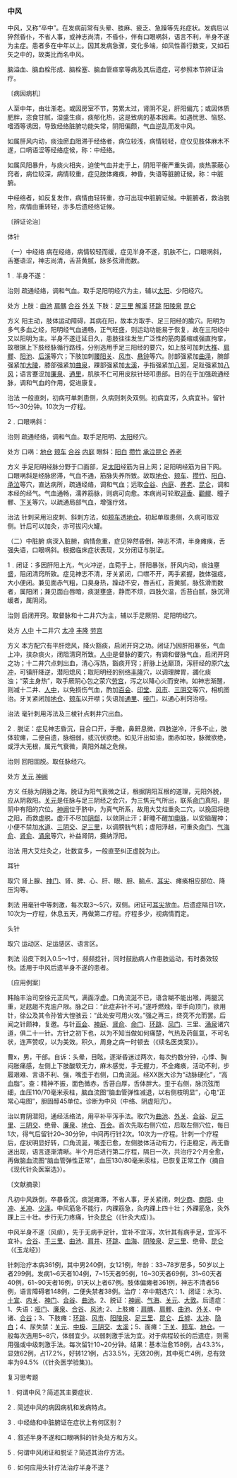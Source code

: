 ### 中风

中风，又称“卒中”。在发病前常有头晕、肢麻、疲乏、急躁等先兆症状。发病后以猝然昏仆，不省人事，或神志尚清，不昏仆，伴有口眼㖞斜，语言不利，半身不遂为主症。患者多在中年以上。因其发病急骤，变化多端，如风性善行数变，又如石矢之中的，故类比而名中风。

脑溢血、脑血栓形成、脑栓塞、脑血管痉挛等病及其后遗症，可参照本节辨证治疗。

〔病因病机〕

人至中年，由壮渐老。或因房室不节，劳累太过，肾阴不足，肝阳偏亢；或因体质肥胖，恣食甘腻，湿盛生痰，痰郁化热，这是致病的基本因素。如遇忧思、恼怒、嗜酒等诱因，导致经络脏腑功能失常，阴阳偏颇，气血逆乱而发中风。

如属肝风内动，痰浊瘀血阻滞于经络者，病位较浅，病情较轻，症仅见肢体麻木不遂，口㖞语涩等经络症候，称：中经络。

如属风阳暴升，与痰火相夹，迫使气血并走于上，阴阳平衡严重失调，痰热蒙蔽心窍者，病位较深，病情较重，症见肢体瘫痪，神昏，失语等脏腑证候，称：中脏腑。

中经络者，如反复发作，病情由轻转重，亦可出现中脏腑证候。中脏腑者，救治脱险，病情由重转轻，亦多后遗经络证候。

〔辨证论治〕

体针

（一）中经络  病在经络，病情较轻而缓，症见半身不遂，肌肤不仁，口眼㖞斜，舌蹇语涩，神志尚清，舌苔黄腻，脉多弦滑而数。

1﹒半身不遂：

治则  疏通经络，调和气血。取手足阳明经穴为主，辅以[太阳](https://www.gmzyjc.com/read/zjs/zjs3.4-0.1.1.4.0.md)、少阳经穴。

处方  上肢：[曲池](https://www.gmzyjc.com/read/zjs/zjs3.1.1-3-0.1.2.3.11.md)  [肩髃](https://www.gmzyjc.com/read/zjs/zjs3.1.1-3-0.1.2.3.15.md)  [合谷](https://www.gmzyjc.com/read/zjs/zjs3.1.1-3-0.1.2.3.4.md)  [外关](https://www.gmzyjc.com/read/zjs/zjs3.1.9-12-0.0.2.3.5.md)  下肢：[足三里](https://www.gmzyjc.com/read/zjs/zjs3.1.1-3-0.1.3.3.36.md)  [解溪](https://www.gmzyjc.com/read/zjs/zjs3.1.1-3-0.1.3.3.41.md)  [环跳](https://www.gmzyjc.com/read/zjs/zjs3.1.9-12-0.0.3.3.30.md)  [阳陵泉](https://www.gmzyjc.com/read/zjs/zjs3.1.9-12-0.0.3.3.34.md)  [昆仑](https://www.gmzyjc.com/read/zjs/zjs3.1.7-8-0.0.1.3.60.md)

方义  阳主动，肢体运动障碍，其病在阳，故本方取手、足三阳经的腧穴。阳明为多气多血之经，阳明经气血通畅，正气旺盛，则运动功能易于恢复，故在三阳经中又以阳明为主。半身不遂迁延日久，患肢往往发生广泛性的筋肉萎缩或强直拘挛，故根据上下肢经脉循行路线，分别选用手足三阳经的要穴，如上肢可加刺[大椎](https://www.gmzyjc.com/read/zjs/zjs3.2.2-0.0.1.3.14.md)、[肩髎](https://www.gmzyjc.com/read/zjs/zjs3.1.9-12-0.0.2.3.14.md)、[阳池](https://www.gmzyjc.com/read/zjs/zjs3.1.9-12-0.0.2.3.4.md)、[后溪](https://www.gmzyjc.com/read/zjs/zjs3.1.4-6-0.0.3.3.3.md)等穴；下肢加刺[腰阳关](https://www.gmzyjc.com/read/zjs/zjs3.2.2-0.0.1.3.3.md)、[风市](https://www.gmzyjc.com/read/zjs/zjs3.1.9-12-0.0.3.3.31.md)、[悬钟](https://www.gmzyjc.com/read/zjs/zjs3.1.9-12-0.0.3.3.39.md)等穴。肘部强紧加[曲泽](https://www.gmzyjc.com/read/zjs/zjs3.1.9-12-0.0.1.3.3.md)，腕部强紧加[大陵](https://www.gmzyjc.com/read/zjs/zjs3.1.9-12-0.0.1.3.7.md)，膝部强紧加[曲泉](https://www.gmzyjc.com/read/zjs/zjs3.1.9-12-0.0.4.3.8.md)，踝部强紧加[太溪](https://www.gmzyjc.com/read/zjs/zjs3.1.7-8-0.0.2.3.3.md)，手指强紧加[八邪](https://www.gmzyjc.com/read/zjs/zjs3.4-0.1.4.3.0.md)，足趾强紧加[八风](https://www.gmzyjc.com/read/zjs/zjs3.4-0.1.4.12.0.md)；语言蹇涩加[廉泉](https://www.gmzyjc.com/read/zjs/zjs3.2.1-0.1.1.3.21.md)、[通里](https://www.gmzyjc.com/read/zjs/zjs3.1.4-6-0.0.2.3.5.md)，肌肤不仁可用皮肤针轻叩患部。目的在于加强疏通经脉，调和气血的作用，促进康复。

治法  一般直刺，初病可单刺患侧，久病则刺灸双侧。初病宜泻，久病宜补。留针15～30分钟。10次为一疗程。

2﹒口眼㖞斜：

治则  疏通经络，调和气血。取手足阳明、[太阳](https://www.gmzyjc.com/read/zjs/zjs3.4-0.1.1.4.0.md)经穴。

处方  口㖞：[地仓](https://www.gmzyjc.com/read/zjs/zjs3.1.1-3-0.1.3.3.4.md)  [颊车](https://www.gmzyjc.com/read/zjs/zjs3.1.1-3-0.1.3.3.6.md)  [合谷](https://www.gmzyjc.com/read/zjs/zjs3.1.1-3-0.1.2.3.4.md)  [内庭](https://www.gmzyjc.com/read/zjs/zjs3.1.1-3-0.1.3.3.44.md)  眼斜：[阳白](https://www.gmzyjc.com/read/zjs/zjs3.1.9-12-0.0.3.3.14.md)  [攒竹](https://www.gmzyjc.com/read/zjs/zjs3.1.7-8-0.0.1.3.2.md)  [承泣](https://www.gmzyjc.com/read/zjs/zjs3.1.1-3-0.1.3.3.1.md)[昆仑](https://www.gmzyjc.com/read/zjs/zjs3.1.7-8-0.0.1.3.60.md)  [养老](https://www.gmzyjc.com/read/zjs/zjs3.1.4-6-0.0.3.3.6.md)

方义  手足阳明经脉分野于口面部，足[太阳](https://www.gmzyjc.com/read/zjs/zjs3.4-0.1.1.4.0.md)经筋为目上网；足阳明经筋为目下网。口眼㖞斜是经脉瘀滞，气血不通，筋脉失养所致。故取[地仓](https://www.gmzyjc.com/read/zjs/zjs3.1.1-3-0.1.3.3.4.md)、[颊车](https://www.gmzyjc.com/read/zjs/zjs3.1.1-3-0.1.3.3.6.md)、[攒竹](https://www.gmzyjc.com/read/zjs/zjs3.1.7-8-0.0.1.3.2.md)、[阳白](https://www.gmzyjc.com/read/zjs/zjs3.1.9-12-0.0.3.3.14.md)、[承泣](https://www.gmzyjc.com/read/zjs/zjs3.1.1-3-0.1.3.3.1.md)等穴，直达病所，疏通经络，调和气血；远取[合谷](https://www.gmzyjc.com/read/zjs/zjs3.1.1-3-0.1.2.3.4.md)、[内庭](https://www.gmzyjc.com/read/zjs/zjs3.1.1-3-0.1.3.3.44.md)、[养老](https://www.gmzyjc.com/read/zjs/zjs3.1.4-6-0.0.3.3.6.md)、[昆仑](https://www.gmzyjc.com/read/zjs/zjs3.1.7-8-0.0.1.3.60.md)，调和本经的经气。气血通畅，濡养筋脉，则病可向愈。本病尚可轮取[迎香](https://www.gmzyjc.com/read/zjs/zjs3.1.1-3-0.1.2.3.20.md)、[颧髎](https://www.gmzyjc.com/read/zjs/zjs3.1.4-6-0.0.3.3.18.md)、瞳子髎、[下关](https://www.gmzyjc.com/read/zjs/zjs3.1.1-3-0.1.3.3.7.md)等穴，以疏通局部气血，增强疗效。

治法  针刺采用沿皮刺、斜刺方法，如[颊车](https://www.gmzyjc.com/read/zjs/zjs3.1.1-3-0.1.3.3.6.md)透[地仓](https://www.gmzyjc.com/read/zjs/zjs3.1.1-3-0.1.3.3.4.md)。初起单取患侧，久病可取双侧。针后可以加灸，亦可拔闪火罐。

（二）中脏腑  病深入脏腑，病情危重，症见猝然昏倒，神志不清，半身瘫痪，舌强失语，口眼㖞斜。根据临床症状表现，又分闭证与脱证。

1﹒闭证：多因肝阳上亢，气火冲逆，血菀于上，肝阳暴张，肝风内动，痰浊壅盛，阻闭清窍所致。症见神志不清，牙关紧闭，口噤不开，两手紧握，肢体强痉，大小便闭。兼见面赤气粗，口臭身热，躁动不安，唇舌红，苔黄腻，脉弦滑而数者，属阳闭；兼见面白唇暗，痰涎壅盛，静而不烦，四肢欠温，舌苔白腻，脉沉滑缓者，属阴闭。

治则  启闭开窍。取督脉和十二井穴为主，辅以手足厥阴、足阳明经穴。

处方  [人中](https://www.gmzyjc.com/read/zjs/zjs3.2.2-0.0.1.3.26.md)  十二井穴  [太冲](https://www.gmzyjc.com/read/zjs/zjs3.1.9-12-0.0.4.3.3.md)  [丰隆](https://www.gmzyjc.com/read/zjs/zjs3.1.1-3-0.1.3.3.40.md)  [劳宫](https://www.gmzyjc.com/read/zjs/zjs3.1.9-12-0.0.1.3.8.md)

方义  本方配穴有平肝熄风，降火豁痰，启闭开窍之功。闭证乃因肝阳暴张，气血上冲，挟杂痰火，闭阻清窍所致。[人中](https://www.gmzyjc.com/read/zjs/zjs3.2.2-0.0.1.3.26.md)是督脉的要穴，有调和督脉气血，启闭开窍之功；十二井穴点刺出血，清心泻热，豁痰开窍；肝脉上达巅顶，泻肝经的原穴[太冲](https://www.gmzyjc.com/read/zjs/zjs3.1.9-12-0.0.4.3.3.md)，可镇肝降逆，潜阳熄风；取阳明经的别络[丰隆](https://www.gmzyjc.com/read/zjs/zjs3.1.1-3-0.1.3.3.40.md)穴，以调理脾胃，蠲化痰浊；“荥主身热”，取手厥阴心包之荥穴[劳宫](https://www.gmzyjc.com/read/zjs/zjs3.1.9-12-0.0.1.3.8.md)，泻之以降心火而安神。如神志渐醒，则减十二井、[人中](https://www.gmzyjc.com/read/zjs/zjs3.2.2-0.0.1.3.26.md)，以免损伤气血，酌加[百会](https://www.gmzyjc.com/read/zjs/zjs3.2.2-0.0.1.3.20.md)、[印堂](https://www.gmzyjc.com/read/zjs/zjs3.4-0.1.1.2.0.md)、[风市](https://www.gmzyjc.com/read/zjs/zjs3.1.9-12-0.0.3.3.31.md)、[三阴交](https://www.gmzyjc.com/read/zjs/zjs3.1.4-6-0.0.1.3.6.md)等穴，相机图治。牙关紧闭加[地仓](https://www.gmzyjc.com/read/zjs/zjs3.1.1-3-0.1.3.3.4.md)、[颊车](https://www.gmzyjc.com/read/zjs/zjs3.1.1-3-0.1.3.3.6.md)以开噤；失语加[通里](https://www.gmzyjc.com/read/zjs/zjs3.1.4-6-0.0.2.3.5.md)、[哑门](https://www.gmzyjc.com/read/zjs/zjs3.2.2-0.0.1.3.15.md)，以通心利窍治哑。

治法  毫针刺用泻法及三棱针点剌井穴出血。

2﹒脱证：症见神志昏沉，目合口开，手撒，鼻鼾息微，四肢逆冷，汗多不止，肢体软瘫，二便自遗，脉细弱，或沉伏欲绝。如见汗出如油，面赤如妆，脉微欲绝，或浮大无根，属元气衰微，真阳外越之危候。

治则  回阳固脱。取任脉经穴。

处方  [关元](https://www.gmzyjc.com/read/zjs/zjs3.2.1-0.1.1.3.4.md)  [神阙](https://www.gmzyjc.com/read/zjs/zjs3.2.1-0.1.1.3.7.md)

方义  任脉为阴脉之海。脱证为阳气衰微之证，根据阴阳互根的道理，元阳外脱，应从阴救阳。[关元](https://www.gmzyjc.com/read/zjs/zjs3.2.1-0.1.1.3.4.md)是任脉与足三阴经之会穴，为三焦元气所出，联系[命门](https://www.gmzyjc.com/read/zjs/zjs3.2.2-0.0.1.3.4.md)真阳，是阴中有阳的穴位。[神阙](https://www.gmzyjc.com/read/zjs/zjs3.2.1-0.1.1.3.7.md)位于脐中，为真气所系，故用大艾炷重灸二穴，以挽回将绝之阳，而救虚脱。虚汗不尽加[阴郄](https://www.gmzyjc.com/read/zjs/zjs3.1.4-6-0.0.2.3.6.md)，以敛阴止汗；鼾睡不醒加[申脉](https://www.gmzyjc.com/read/zjs/zjs3.1.7-8-0.0.1.3.62.md)，以安脑醒神；小便不禁加[水道](https://www.gmzyjc.com/read/zjs/zjs3.1.1-3-0.1.3.3.28.md)、[三阴交](https://www.gmzyjc.com/read/zjs/zjs3.1.4-6-0.0.1.3.6.md)、[足三里](https://www.gmzyjc.com/read/zjs/zjs3.1.1-3-0.1.3.3.36.md)，以调膀胱气机；虚阳浮越，可重灸[命门](https://www.gmzyjc.com/read/zjs/zjs3.2.2-0.0.1.3.4.md)、[气海俞](https://www.gmzyjc.com/read/zjs/zjs3.1.7-8-0.0.1.3.24.md)、[肾俞](https://www.gmzyjc.com/read/zjs/zjs3.1.7-8-0.0.1.3.23.md)、[涌泉](https://www.gmzyjc.com/read/zjs/zjs3.1.7-8-0.0.2.3.1.md)等穴，补益肾阴，摄纳浮阳。

治法  用大艾炷灸之，壮数宜多，一般直至纠正虚脱为止。

耳针

取穴  肾上腺、[神门](https://www.gmzyjc.com/read/zjs/zjs3.1.4-6-0.0.2.3.7.md)、肾、脾、心、肝、眼、胆、脑点、[耳尖](https://www.gmzyjc.com/read/zjs/zjs3.4-0.1.1.14.0.md)、瘫痪相应部位、降压沟等。

刺法  用毫针中等刺激，每次取3～5穴，双侧。闭证可[耳尖](https://www.gmzyjc.com/read/zjs/zjs3.4-0.1.1.14.0.md)放血。后遗症隔日1次，10次为一疗程，休息五天，再做第二疗程。疗程多少，视病情而定。

头针

取穴  运动区、足运感区、语言区。

刺法  沿皮下刺入0.5～1寸，频频捻针，同时鼓励病人作患肢运动，有时奏效较快。适用于中风后遗半身不遂的患者。

〔应用例案〕

韩贻丰治司空徐元正风气，满面浮虚。口角流涎不已，语含糊不能出喉，两腿沉重，足趑趄不克逾户限。脉之曰：“此症非针不可。”遂呼燃烛，举手向顶门，欲用针，徐公及其令孙皆大惶骇云：“此处安可用火攻。”强之再三，终究不允而罢。后闻之针颇神，复邀。与针[百会](https://www.gmzyjc.com/read/zjs/zjs3.2.2-0.0.1.3.20.md)、[神庭](https://www.gmzyjc.com/read/zjs/zjs3.2.2-0.0.1.3.24.md)、[肾俞](https://www.gmzyjc.com/read/zjs/zjs3.1.7-8-0.0.1.3.23.md)、[命门](https://www.gmzyjc.com/read/zjs/zjs3.2.2-0.0.1.3.4.md)、[环跳](https://www.gmzyjc.com/read/zjs/zjs3.1.9-12-0.0.3.3.30.md)、[风门](https://www.gmzyjc.com/read/zjs/zjs3.1.7-8-0.0.1.3.12.md)、三里、[涌泉](https://www.gmzyjc.com/read/zjs/zjs3.1.7-8-0.0.2.3.1.md)诸穴道，俱二十一针。方针之初下也，以为不知当做如何痛楚，气热及药氤氲，不可名状，连声赞叹，以为美效。积久，周身之病一时顿去（《续名医类案》）。

曹x，男，干部。自诉：头晕，目眩，逐渐昏迷过两次，每次约数分钟，心悸、胸闷胀痛感，左侧上下肢酸软无力，麻木感觉，手无握力，不全瘫痪，活动不利，步履艰难、言语不利、强，嘴歪于右侧，口角流涎。经XX医大诊为“动脉硬化”，“高血脂”。查：精神不振，面色微赤，舌苔白厚，舌体胖大。歪于右侧，脉沉弦而细，血压110/70毫米汞柱，脑血流图“脑血管弹性减退，以右侧枝明显”，心电“正常心电图”，胆固醇45单位。诊断为中风（中络、阴虚阳亢）。

治以育阴潜阳，通经活络法，用平补平泻手法。取穴为[曲池](https://www.gmzyjc.com/read/zjs/zjs3.1.1-3-0.1.2.3.11.md)、[外关](https://www.gmzyjc.com/read/zjs/zjs3.1.9-12-0.0.2.3.5.md)、[合谷](https://www.gmzyjc.com/read/zjs/zjs3.1.1-3-0.1.2.3.4.md)、[足三里](https://www.gmzyjc.com/read/zjs/zjs3.1.1-3-0.1.3.3.36.md)、[三阴交](https://www.gmzyjc.com/read/zjs/zjs3.1.4-6-0.0.1.3.6.md)、绝骨、[廉泉](https://www.gmzyjc.com/read/zjs/zjs3.2.1-0.1.1.3.21.md)、[地仓](https://www.gmzyjc.com/read/zjs/zjs3.1.1-3-0.1.3.3.4.md)、[百会](https://www.gmzyjc.com/read/zjs/zjs3.2.2-0.0.1.3.20.md)。首次先取右侧穴位，后取左侧穴位，每日1次，得气后留针20~30分钟，中间再行针2次。10次为一疗程。针刺一个疗程后，症状明显好转，口角流涎，嘴歪已愈，左侧肢体活动有力，行走稳定，再无昏迷出现，语言逐渐清晰。半个月后进行第二疗程，隔日一次，共治疗2个月全愈，再做脑血流图“脑血管弹性正常”，血压130/80毫米汞柱，已恢复正常工作（摘自《现代针灸医案选》）。

〔文献摘录〕

凡初中风跌倒，卒暴昏沉，痰涎雍滞，不省人事，牙关紧闭，刺[少商](https://www.gmzyjc.com/read/zjs/zjs3.1.1-3-0.1.1.3.10.1.md)、[商阳](https://www.gmzyjc.com/read/zjs/zjs3.1.1-3-0.1.2.3.1.md)、[中冲](https://www.gmzyjc.com/read/zjs/zjs3.1.9-12-0.0.1.3.9.md)、[关冲](https://www.gmzyjc.com/read/zjs/zjs3.1.9-12-0.0.2.3.1.md)、[少泽](https://www.gmzyjc.com/read/zjs/zjs3.1.4-6-0.0.3.3.1.md)。中风筋急不能行，内踝筋急，灸内踝上四十壮；外踝筋急，灸外踝上三十壮。步行无力疼痛，针灸[昆仑](https://www.gmzyjc.com/read/zjs/zjs3.1.7-8-0.0.1.3.60.md)（《针灸大成）》。

中风半身不遂（风痱），先于无病手足针，宜补不宜泻，次针其有病手足，宜泻不宜补。[合谷](https://www.gmzyjc.com/read/zjs/zjs3.1.1-3-0.1.2.3.4.md)、[手三里](https://www.gmzyjc.com/read/zjs/zjs3.1.1-3-0.1.2.3.10.md)、[曲池](https://www.gmzyjc.com/read/zjs/zjs3.1.1-3-0.1.2.3.11.md)、[肩井](https://www.gmzyjc.com/read/zjs/zjs3.1.9-12-0.0.3.3.21.md)、[环跳](https://www.gmzyjc.com/read/zjs/zjs3.1.9-12-0.0.3.3.30.md)、[血海](https://www.gmzyjc.com/read/zjs/zjs3.1.4-6-0.0.1.3.10.md)、[阴陵泉](https://www.gmzyjc.com/read/zjs/zjs3.1.4-6-0.0.1.3.9.md)、[足三里](https://www.gmzyjc.com/read/zjs/zjs3.1.1-3-0.1.3.3.36.md)、绝骨、[昆仑](https://www.gmzyjc.com/read/zjs/zjs3.1.7-8-0.0.1.3.60.md)（《玉龙经》）

针刺治疗本病361例，其中男240例，女121例，年龄：33~78岁居多，50岁以上者299例。发病1~6天者104例，7~15天者95例，16~30天者69例，31~60天者40例，61~90天者16例，91天以上者67例。肢体偏瘫者361例，神志不清者56例，语言障碍者148例，二便失禁者38例。治疗：卒中期选穴：1、闭证：水沟、[十宣](https://www.gmzyjc.com/read/zjs/zjs3.4-0.1.4.1.0.md)、[内关](https://www.gmzyjc.com/read/zjs/zjs3.1.9-12-0.0.1.3.6.md)、[神门](https://www.gmzyjc.com/read/zjs/zjs3.1.4-6-0.0.2.3.7.md)、[合谷](https://www.gmzyjc.com/read/zjs/zjs3.1.1-3-0.1.2.3.4.md)、[曲池](https://www.gmzyjc.com/read/zjs/zjs3.1.1-3-0.1.2.3.11.md)。2、脱证：[神阙](https://www.gmzyjc.com/read/zjs/zjs3.2.1-0.1.1.3.7.md)、[气海](https://www.gmzyjc.com/read/zjs/zjs3.2.1-0.1.1.3.6.md)、[关元](https://www.gmzyjc.com/read/zjs/zjs3.2.1-0.1.1.3.4.md)、[大敦](https://www.gmzyjc.com/read/zjs/zjs3.1.9-12-0.0.4.3.1.md)。后遗症：1、失语：[哑门](https://www.gmzyjc.com/read/zjs/zjs3.2.2-0.0.1.3.15.md)、[廉泉](https://www.gmzyjc.com/read/zjs/zjs3.2.1-0.1.1.3.21.md)、[合谷](https://www.gmzyjc.com/read/zjs/zjs3.1.1-3-0.1.2.3.4.md)、[风池](https://www.gmzyjc.com/read/zjs/zjs3.1.9-12-0.0.3.3.20.md); 2、上肢瘫：[肩髃](https://www.gmzyjc.com/read/zjs/zjs3.1.1-3-0.1.2.3.15.md)、[肩髎](https://www.gmzyjc.com/read/zjs/zjs3.1.9-12-0.0.2.3.14.md)、[曲池](https://www.gmzyjc.com/read/zjs/zjs3.1.1-3-0.1.2.3.11.md)、[外关](https://www.gmzyjc.com/read/zjs/zjs3.1.9-12-0.0.2.3.5.md)、中诸、[合谷](https://www.gmzyjc.com/read/zjs/zjs3.1.1-3-0.1.2.3.4.md)；3、下肢瘫：[环跳](https://www.gmzyjc.com/read/zjs/zjs3.1.9-12-0.0.3.3.30.md)、[风市](https://www.gmzyjc.com/read/zjs/zjs3.1.9-12-0.0.3.3.31.md)、[阳陵泉](https://www.gmzyjc.com/read/zjs/zjs3.1.9-12-0.0.3.3.34.md)、[足三里](https://www.gmzyjc.com/read/zjs/zjs3.1.1-3-0.1.3.3.36.md)、[昆仑](https://www.gmzyjc.com/read/zjs/zjs3.1.7-8-0.0.1.3.60.md)、[丘墟](https://www.gmzyjc.com/read/zjs/zjs3.1.9-12-0.0.3.3.40.md)、[太冲](https://www.gmzyjc.com/read/zjs/zjs3.1.9-12-0.0.4.3.3.md)、[隐白](https://www.gmzyjc.com/read/zjs/zjs3.1.4-6-0.0.1.3.1.md)；4、尿失禁：[关元](https://www.gmzyjc.com/read/zjs/zjs3.2.1-0.1.1.3.4.md)、[中极](https://www.gmzyjc.com/read/zjs/zjs3.2.1-0.1.1.3.3.md)、[三阴交](https://www.gmzyjc.com/read/zjs/zjs3.1.4-6-0.0.1.3.6.md)、[太溪](https://www.gmzyjc.com/read/zjs/zjs3.1.7-8-0.0.2.3.3.md)；5、面瘫：[下关](https://www.gmzyjc.com/read/zjs/zjs3.1.1-3-0.1.3.3.7.md)、[颊车](https://www.gmzyjc.com/read/zjs/zjs3.1.1-3-0.1.3.3.6.md)、[地仓](https://www.gmzyjc.com/read/zjs/zjs3.1.1-3-0.1.3.3.4.md)。一般每次选用5~8穴，体弱宜少。以弱刺激手法为宜。对于病程较长的后遗症，则需用强或中级刺激手法。每次留针10~20分钟。结果：基本治愈158例，占43.3%，显效62例，占17.2%，好转121例，占33.5%，无效20例，其中死亡4例，总有效率为94.5%（《针灸医学验集》)。

复习思考题

1﹒何谓中风？简述其主要症状．

2﹒简述中风的病因病机和发病特点。

3﹒中经络和中脏腑证在症状上有何区别？

4﹒叙述半身不遂和口眼㖞斜的针灸处方和方义。

5﹒何谓中风闭证和脱证？简述其治疗方法。

6﹒如何应用头针疗法治疗半身不遂？

 
